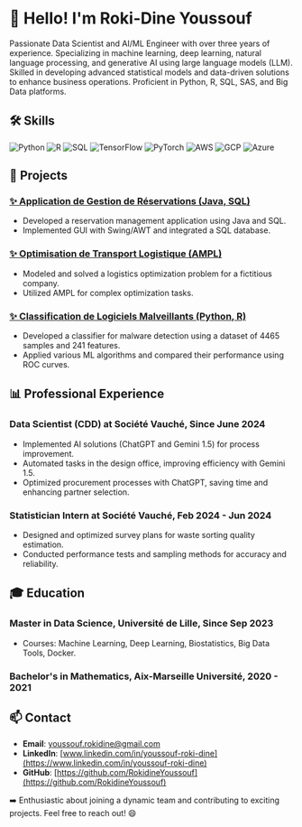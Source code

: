# 👋 Hello! I'm Roki-Dine Youssouf

Passionate Data Scientist and AI/ML Engineer with over three years of experience. Specializing in machine learning, deep learning, natural language processing, and generative AI using large language models (LLM). Skilled in developing advanced statistical models and data-driven solutions to enhance business operations. Proficient in Python, R, SQL, SAS, and Big Data platforms.

## 🛠️ Skills

![Python](https://img.shields.io/badge/-Python-3776AB?style=flat&logo=python&logoColor=white)
![R](https://img.shields.io/badge/-R-276DC3?style=flat&logo=r&logoColor=white)
![SQL](https://img.shields.io/badge/-SQL-4479A1?style=flat&logo=postgresql&logoColor=white)
![TensorFlow](https://img.shields.io/badge/-TensorFlow-FF6F00?style=flat&logo=tensorflow&logoColor=white)
![PyTorch](https://img.shields.io/badge/-PyTorch-EE4C2C?style=flat&logo=pytorch&logoColor=white)
![AWS](https://img.shields.io/badge/-AWS-232F3E?style=flat&logo=amazon-aws&logoColor=white)
![GCP](https://img.shields.io/badge/-GCP-4285F4?style=flat&logo=google-cloud&logoColor=white)
![Azure](https://img.shields.io/badge/-Azure-0078D4?style=flat&logo=microsoft-azure&logoColor=white)

## 🚀 Projects

### [✨ Application de Gestion de Réservations (Java, SQL)](link_to_repository)
- Developed a reservation management application using Java and SQL.
- Implemented GUI with Swing/AWT and integrated a SQL database.

### [✨ Optimisation de Transport Logistique (AMPL)](link_to_repository)
- Modeled and solved a logistics optimization problem for a fictitious company.
- Utilized AMPL for complex optimization tasks.

### [✨ Classification de Logiciels Malveillants (Python, R)](link_to_repository)
- Developed a classifier for malware detection using a dataset of 4465 samples and 241 features.
- Applied various ML algorithms and compared their performance using ROC curves.

## 📊 Professional Experience

### Data Scientist (CDD) at Société Vauché, Since June 2024
- Implemented AI solutions (ChatGPT and Gemini 1.5) for process improvement.
- Automated tasks in the design office, improving efficiency with Gemini 1.5.
- Optimized procurement processes with ChatGPT, saving time and enhancing partner selection.

### Statistician Intern at Société Vauché, Feb 2024 - Jun 2024
- Designed and optimized survey plans for waste sorting quality estimation.
- Conducted performance tests and sampling methods for accuracy and reliability.

## 🎓 Education

### Master in Data Science, Université de Lille, Since Sep 2023
- Courses: Machine Learning, Deep Learning, Biostatistics, Big Data Tools, Docker.

### Bachelor's in Mathematics, Aix-Marseille Université, 2020 - 2021

## 📫 Contact

- **Email**: youssouf.rokidine@gmail.com
- **LinkedIn**: [www.linkedin.com/in/youssouf-roki-dine](https://www.linkedin.com/in/youssouf-roki-dine)
- **GitHub**: [https://github.com/RokidineYoussouf](https://github.com/RokidineYoussouf)

➡️ Enthusiastic about joining a dynamic team and contributing to exciting projects. Feel free to reach out! 😄
